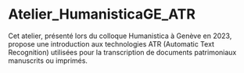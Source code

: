 # Atelier_HumanisticaGE_ATR
Cet atelier, présenté lors du colloque Humanistica à Genève en 2023, propose une introduction aux technologies ATR (Automatic Text Recognition) utilisées pour la transcription de documents patrimoniaux manuscrits ou imprimés.
